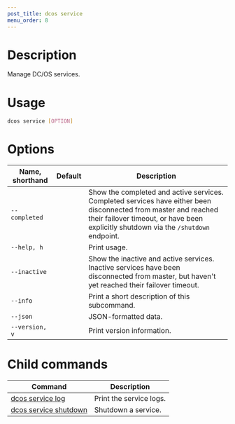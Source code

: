 ```yaml
---
post_title: dcos service
menu_order: 8
--- 
```


# Description
Manage DC/OS services.

# Usage

```bash
dcos service [OPTION]
```

# Options

| Name, shorthand | Default | Description |
|---------|-------------|-------------|
| `--completed`   |             | Show the completed and active services. Completed services have either been disconnected from master and reached their failover timeout, or have been explicitly shutdown via the `/shutdown` endpoint. |
| `--help, h`   |             |  Print usage. |
| `--inactive`   |             | Show the inactive and active services. Inactive services have been disconnected from master, but haven't yet reached their failover timeout. |
| `--info`   |             |  Print a short description of this subcommand. |
| `--json`   |             |  JSON-formatted data. |
| `--version, v`   |             | Print version information. | 

# Child commands

| Command | Description |
|---------|-------------|
| [dcos service log](/docs/1.9/usage/cli/command-reference/dcos-node/dcos-service/dcos-service-log/)   | Print the service logs. | 
| [dcos service shutdown](/docs/1.9/usage/cli/command-reference/dcos-node/dcos-service/dcos-service-shutdown/)   | Shutdown a service. |